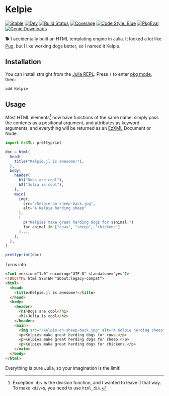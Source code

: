 # Kelpie

[![Stable](https://img.shields.io/badge/docs-stable-blue.svg)](https://MillironX.github.io/Kelpie.jl/stable)
[![Dev](https://img.shields.io/badge/docs-dev-blue.svg)](https://MillironX.github.io/Kelpie.jl/dev)
[![Build Status](https://github.com/MillironX/Kelpie.jl/actions/workflows/CI.yml/badge.svg?branch=master)](https://github.com/MillironX/Kelpie.jl/actions/workflows/CI.yml?query=branch%3Amaster)
[![Coverage](https://codecov.io/gh/MillironX/Kelpie.jl/branch/master/graph/badge.svg)](https://codecov.io/gh/MillironX/Kelpie.jl)
[![Code Style: Blue](https://img.shields.io/badge/code%20style-blue-4495d1.svg)](https://github.com/invenia/BlueStyle)
[![PkgEval](https://JuliaCI.github.io/NanosoldierReports/pkgeval_badges/K/Kelpie.svg)](https://JuliaCI.github.io/NanosoldierReports/pkgeval_badges/report.html)
[![Genie Downloads](https://shields.io/endpoint?url=https://pkgs.genieframework.com/api/v1/badge/Kelpie)](https://pkgs.genieframework.com?packages=Kelpie)

:dog2: I accidentally built an HTML templating engine in Julia. It looked a lot
like [Pug](https://pugjs.org), but I like working dogs better, so I named it
Kelpie.

## Installation

You can install straight from the [Julia REPL]. Press `]` to enter [pkg mode],
then:

```julia
add Kelpie
```

## Usage

Most HTML elements[^1] now have functions of the same name: simply pass the contents
as a positional argument, and attributes as keyword arguments, and everything
will be returned as an [EzXML](https://github.com/JuliaIO/EzXML.jl) Document or
Node.

```julia
import EzXML: prettyprint

doc = html(
  head(
    title("Kelpie.jl is awesome!"),
  ),
  body(
    header(
      h1("Dogs are cool"),
      h2("Julia is cool"),
    ),
    main(
      img(;
        src="/kelpie-on-sheep-back.jpg",
        alt="A Kelpie herding sheep"
      ),
      [
        p("Kelpies make great herding dogs for $animal.")
        for animal in ["cows", "sheep", "chickens"]
      ]...,
    ),
  ),
)

prettyprint(doc)
```

Turns into

```html
<?xml version="1.0" encoding="UTF-8" standalone="yes"?>
<!DOCTYPE html SYSTEM "about:legacy-compat">
<html>
  <head>
    <title>Kelpie.jl is awesome!</title>
  </head>
  <body>
    <header>
      <h1>Dogs are cool</h1>
      <h2>Julia is cool</h2>
    </header>
    <main>
      <img src="/kelpie-on-sheep-back.jpg" alt="A Kelpie herding sheep" />
      <p>Kelpies make great herding dogs for cows.</p>
      <p>Kelpies make great herding dogs for sheep.</p>
      <p>Kelpies make great herding dogs for chickens.</p>
    </main>
  </body>
</html>
```

Everything is pure Julia, so your imagination is the limit!

[^1]:
    Exception: `div` is the division function, and I wanted to leave it that
    way. To make `<div>`s, you need to use `html_div`.

[julia repl]: https://docs.julialang.org/en/v1/manual/getting-started/
[pkg mode]: https://docs.julialang.org/en/v1/stdlib/Pkg/
